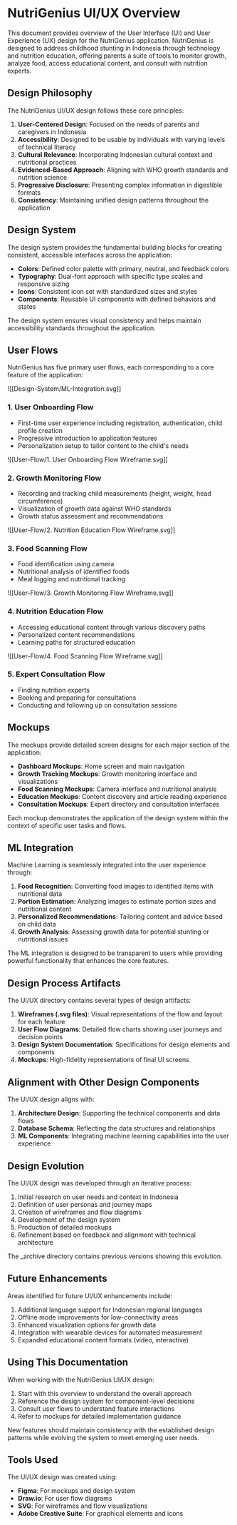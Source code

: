 # NutriGenius UI/UX Overview

This document provides overview of the User Interface (UI) and User Experience (UX) design for the NutriGenius application. NutriGenius is designed to address childhood stunting in Indonesia through technology and nutrition education, offering parents a suite of tools to monitor growth, analyze food, access educational content, and consult with nutrition experts.

## Design Philosophy

The NutriGenius UI/UX design follows these core principles:

1. **User-Centered Design**: Focused on the needs of parents and caregivers in Indonesia
2. **Accessibility**: Designed to be usable by individuals with varying levels of technical literacy
3. **Cultural Relevance**: Incorporating Indonesian cultural context and nutritional practices
4. **Evidenced-Based Approach**: Aligning with WHO growth standards and nutrition science
5. **Progressive Disclosure**: Presenting complex information in digestible formats
6. **Consistency**: Maintaining unified design patterns throughout the application

## Design System

The design system provides the fundamental building blocks for creating consistent, accessible interfaces across the application:

- **Colors**: Defined color palette with primary, neutral, and feedback colors
- **Typography**: Dual-font approach with specific type scales and responsive sizing
- **Icons**: Consistent icon set with standardized sizes and styles
- **Components**: Reusable UI components with defined behaviors and states

The design system ensures visual consistency and helps maintain accessibility standards throughout the application.

## User Flows

NutriGenius has five primary user flows, each corresponding to a core feature of the application:

![[Design-System/ML-Integration.svg]]
### 1. User Onboarding Flow
- First-time user experience including registration, authentication, child profile creation
- Progressive introduction to application features
- Personalization setup to tailor content to the child's needs

![[User-Flow/1. User Onboarding Flow Wireframe.svg]]

### 2. Growth Monitoring Flow
- Recording and tracking child measurements (height, weight, head circumference)
- Visualization of growth data against WHO standards
- Growth status assessment and recommendations

![[User-Flow/2. Nutrition Education Flow Wireframe.svg]]

### 3. Food Scanning Flow
- Food identification using camera
- Nutritional analysis of identified foods
- Meal logging and nutritional tracking

![[User-Flow/3. Growth Monitoring Flow Wireframe.svg]]

### 4. Nutrition Education Flow
- Accessing educational content through various discovery paths
- Personalized content recommendations
- Learning paths for structured education

![[User-Flow/4. Food Scanning Flow Wireframe.svg]]

### 5. Expert Consultation Flow
- Finding nutrition experts
- Booking and preparing for consultations
- Conducting and following up on consultation sessions

## Mockups

The mockups provide detailed screen designs for each major section of the application:

- **Dashboard Mockups**: Home screen and main navigation
- **Growth Tracking Mockups**: Growth monitoring interface and visualizations
- **Food Scanning Mockups**: Camera interface and nutritional analysis
- **Education Mockups**: Content discovery and article reading experience
- **Consultation Mockups**: Expert directory and consultation interfaces

Each mockup demonstrates the application of the design system within the context of specific user tasks and flows.

## ML Integration

Machine Learning is seamlessly integrated into the user experience through:

1. **Food Recognition**: Converting food images to identified items with nutritional data
2. **Portion Estimation**: Analyzing images to estimate portion sizes and nutritional content
3. **Personalized Recommendations**: Tailoring content and advice based on child data
4. **Growth Analysis**: Assessing growth data for potential stunting or nutritional issues

The ML integration is designed to be transparent to users while providing powerful functionality that enhances the core features.

## Design Process Artifacts

The UI/UX directory contains several types of design artifacts:

1. **Wireframes (.svg files)**: Visual representations of the flow and layout for each feature
2. **User Flow Diagrams**: Detailed flow charts showing user journeys and decision points
3. **Design System Documentation**: Specifications for design elements and components
4. **Mockups**: High-fidelity representations of final UI screens

## Alignment with Other Design Components

The UI/UX design aligns with:

1. **Architecture Design**: Supporting the technical components and data flows
2. **Database Schema**: Reflecting the data structures and relationships
3. **ML Components**: Integrating machine learning capabilities into the user experience

## Design Evolution

The UI/UX design was developed through an iterative process:

1. Initial research on user needs and context in Indonesia
2. Definition of user personas and journey maps
3. Creation of wireframes and flow diagrams
4. Development of the design system
5. Production of detailed mockups
6. Refinement based on feedback and alignment with technical architecture

The _archive directory contains previous versions showing this evolution.

## Future Enhancements

Areas identified for future UI/UX enhancements include:

1. Additional language support for Indonesian regional languages
2. Offline mode improvements for low-connectivity areas
3. Enhanced visualization options for growth data
4. Integration with wearable devices for automated measurement
5. Expanded educational content formats (video, interactive)

## Using This Documentation

When working with the NutriGenius UI/UX design:

1. Start with this overview to understand the overall approach
2. Reference the design system for component-level decisions
3. Consult user flows to understand feature interactions
4. Refer to mockups for detailed implementation guidance

New features should maintain consistency with the established design patterns while evolving the system to meet emerging user needs.

## Tools Used

The UI/UX design was created using:

- **Figma**: For mockups and design system
- **Draw.io**: For user flow diagrams
- **SVG**: For wireframes and flow visualizations
- **Adobe Creative Suite**: For graphical elements and icons 